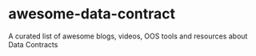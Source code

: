 # awesome-data-contract
A curated list of awesome blogs, videos, OOS tools and resources about Data Contracts
